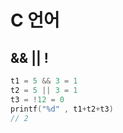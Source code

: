 # C 언어

## && || !

```c
t1 = 5 && 3 = 1
t2 = 5 || 3 = 1
t3 = !12 = 0
printf("%d" , t1+t2+t3)
// 2
```

## 
